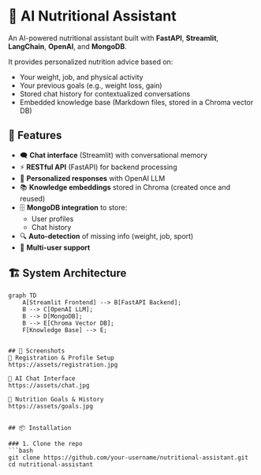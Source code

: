 # 🥗 AI Nutritional Assistant

An AI-powered nutritional assistant built with **FastAPI**, **Streamlit**, **LangChain**, **OpenAI**, and **MongoDB**.

It provides personalized nutrition advice based on:
- Your weight, job, and physical activity
- Your previous goals (e.g., weight loss, gain)
- Stored chat history for contextualized conversations
- Embedded knowledge base (Markdown files, stored in a Chroma vector DB)

## 🚀 Features

- 🗨️ **Chat interface** (Streamlit) with conversational memory
- ⚡ **RESTful API** (FastAPI) for backend processing
- 🤖 **Personalized responses** with OpenAI LLM
- 📚 **Knowledge embeddings** stored in Chroma (created once and reused)
- 🗄️ **MongoDB integration** to store:
  - User profiles
  - Chat history
- 🔍 **Auto-detection** of missing info (weight, job, sport)
- 👥 **Multi-user support**

## 🏗️ System Architecture

```mermaid
graph TD
    A[Streamlit Frontend] --> B[FastAPI Backend];
    B --> C[OpenAI LLM];
    B --> D[MongoDB];
    B --> E[Chroma Vector DB];
    F[Knowledge Base] --> E;


## 📸 Screenshots
🔹 Registration & Profile Setup
https://assets/registration.jpg

🔹 AI Chat Interface
https://assets/chat.jpg

🔹 Nutrition Goals & History
https://assets/goals.jpg


## 📦 Installation

### 1. Clone the repo
```bash
git clone https://github.com/your-username/nutritional-assistant.git
cd nutritional-assistant
